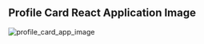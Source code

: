 ## Profile Card React Application Image
![profile_card_app_image](https://github.com/mahrat/react-learning/assets/154914402/be3b2500-e503-4a2e-815f-3fe84c543d26)

